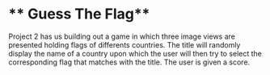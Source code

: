 # ** Guess The Flag** #

Project 2 has us building out a game in which three image views are presented holding flags of differents countries. The title will randomly display the name of a country upon which the user will then try to select the corresponding flag that matches with the title. The user is given a score.
